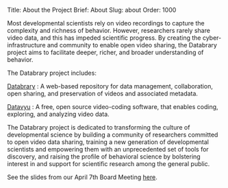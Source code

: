 Title: About the Project
Brief: About
Slug: about
Order: 1000

Most developmental scientists rely on video recordings to capture the complexity and richness of behavior. However, researchers rarely share video data, and this has impeded scientific progress. By creating the cyber-infrastructure and community to enable open video sharing, the Databrary project aims to facilitate deeper, richer, and broader understanding of behavior.

The Databrary project includes:

[Databrary](http://databrary.org)
:	A web-based repository for data management, collaboration, open sharing, and preservation of videos and associated metadata.

[Datavyu](http://datavyu.org)
:	A free, open source video-coding software, that enables coding, exploring, and analyzing video data.

The Databrary project is dedicated to transforming the culture of developmental science by building a community of researchers committed to open video data sharing, training a new generation of developmental scientists and empowering them with an unprecedented set of tools for discovery, and raising the profile of behavioral science by  bolstering interest in and support for scientific research among the general public.

See the slides from our April 7th Board Meeting [here](/files/Databrary-advisory-slides-2014-04-07.pdf).
